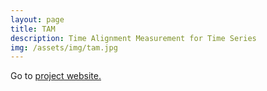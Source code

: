 ```yaml
---
layout: page
title: TAM
description: Time Alignment Measurement for Time Series
img: /assets/img/tam.jpg
---
```


Go to <a href="https://github.com/dmfolgado/tam">project website.</a>

